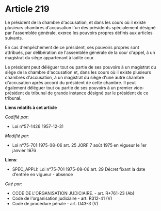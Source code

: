 # Article 219

Le président de la chambre d'accusation, et dans les cours où il existe plusieurs chambres d'accusation l'un des présidents
spécialement désigné par l'assemblée générale, exerce les pouvoirs propres définis aux articles suivants.

En cas d'empêchement de ce président, ses pouvoirs propres sont attribués, par délibération de l'assemblée générale de la
cour d'appel, à un magistrat du siège appartenant à ladite cour.

Le président peut déléguer tout ou partie de ses pouvoirs à un magistrat du siège de la chambre d'accusation et, dans les
cours où il existe plusieurs chambres d'accusation, à un magistrat du siège d'une autre chambre d'accusation après accord du
président de cette chambre. Il peut également déléguer tout ou partie de ses pouvoirs à un premier vice-président du tribunal
de grande instance désigné par le président de ce tribunal.

**Liens relatifs à cet article**

_Codifié par_:

  - Loi n°57-1426 1957-12-31

_Modifié par_:

  - Loi n°75-701 1975-08-06 art. 25 JORF 7 août 1975 en vigueur le 1er janvier 1976

**Liens**:

  - SPEC_APPLI: Loi n°75-701 1975-08-06 art. 29 Décret fixant la date d'entrée en vigueur - absence

_Cité par_:

  - CODE DE L'ORGANISATION JUDICIAIRE. - art. R*761-23 (Ab)
  - Code de l'organisation judiciaire - art. R312-41 (V)
  - Code de procédure pénale - art. D43-3 (V)
